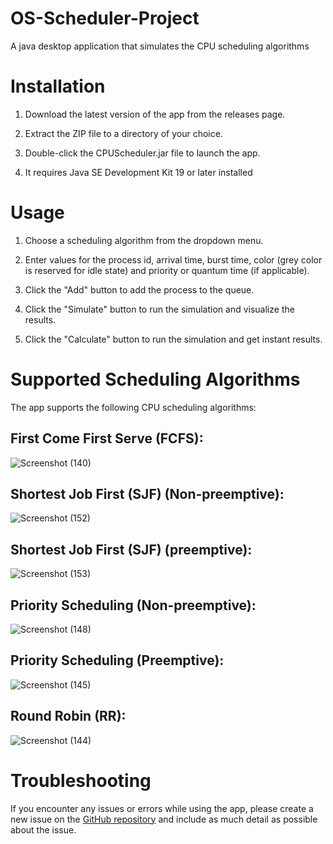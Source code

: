 # OS-Scheduler-Project
A java desktop application that simulates the CPU scheduling algorithms

# Installation
1. Download the latest version of the app from the releases page.

2. Extract the ZIP file to a directory of your choice.

3. Double-click the CPUScheduler.jar file to launch the app.

4. It requires Java SE Development Kit 19 or later installed


# Usage
1. Choose a scheduling algorithm from the dropdown menu.

2. Enter values for the process id, arrival time, burst time, color (grey color is reserved for idle state) and priority or quantum time (if applicable).

3. Click the "Add" button to add the process to the queue.

4. Click the "Simulate" button to run the simulation and visualize the results.

5. Click the "Calculate" button to run the simulation and get instant results.

# Supported Scheduling Algorithms
The app supports the following CPU scheduling algorithms:

## First Come First Serve (FCFS):

![Screenshot (140)](https://user-images.githubusercontent.com/69148381/235346506-65ad4c3f-66cf-4fc6-93de-db8de42eaaf9.png)

## Shortest Job First (SJF) (Non-preemptive):

![Screenshot (152)](https://user-images.githubusercontent.com/69148381/235349830-6c1d07f9-3838-41ae-a92d-2f8f3d7fc211.png)

## Shortest Job First (SJF) (preemptive):

![Screenshot (153)](https://user-images.githubusercontent.com/69148381/235349833-1755737d-a3cc-43c6-b7c9-7cd59f4893f8.png)


## Priority Scheduling (Non-preemptive):

![Screenshot (148)](https://user-images.githubusercontent.com/69148381/235346752-f6bd6c47-a7c4-4cb3-8eb5-f88bec8eeea4.png)

## Priority Scheduling (Preemptive):

![Screenshot (145)](https://user-images.githubusercontent.com/69148381/235346636-02158e6f-a3da-4088-b68a-68e9c9771cc1.png)

## Round Robin (RR):

![Screenshot (144)](https://user-images.githubusercontent.com/69148381/235346573-0fa455ce-8d25-4eec-a7e1-a9e63b09cd69.png)


# Troubleshooting

If you encounter any issues or errors while using the app, please create a new issue on the [GitHub repository](https://github.com/nayera540/OS-Scheduler-Project/issues) and include as much detail as possible about the issue.


